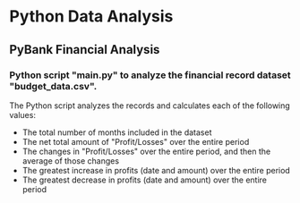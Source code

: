# Python Data Analysis
## PyBank Financial Analysis
### Python script "main.py" to analyze the financial record dataset "budget_data.csv".
The Python script analyzes the records and calculates each of the following values:
* The total number of months included in the dataset
* The net total amount of "Profit/Losses" over the entire period
* The changes in "Profit/Losses" over the entire period, and then the average of those changes
* The greatest increase in profits (date and amount) over the entire period
* The greatest decrease in profits (date and amount) over the entire period
